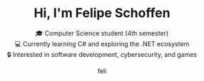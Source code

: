 <h1 align="center">Hi, I'm Felipe Schoffen</h1>

<p align="center">
🎓 Computer Science student (4th semester) <br>
💻 Currently learning C# and exploring the .NET ecosystem <br>
🔒 Interested in software development, cybersecurity, and games
</p>

<p align="center">
<a href="https://www.linkedin.com/in/felipe-schoffen/" target="blank">
  <img align="center" src="https://raw.githubusercontent.com/rahuldkjain/github-profile-readme-generator/master/src/images/icons/Social/linked-in-alt.svg" alt="felipe-schoffen" height="15" width="25" />
</a>
</p>
